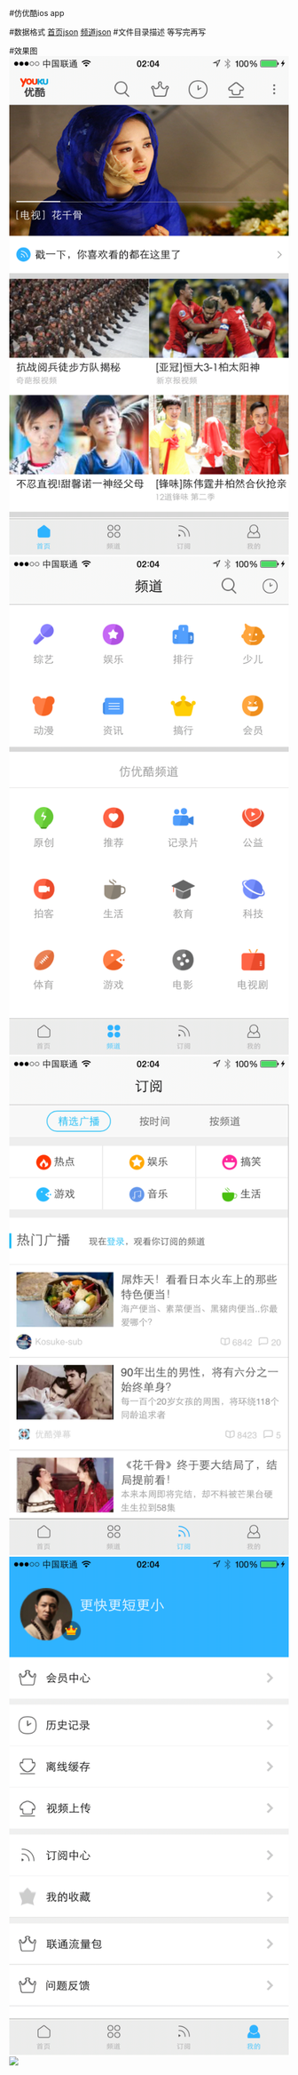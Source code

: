 #仿优酷ios app

#数据格式
[首页json](https://github.com/lxy254069025/Imitate-youku/blob/master/Resources/r/data/HomeData.json)
[频道json](https://github.com/lxy254069025/Imitate-youku/blob/master/Resources/r/icon/IconJson.json)
#文件目录描述
等写完再写


#效果图
![](https://github.com/lxy254069025/Imitate-youku/blob/master/iosimage/IMG_0106.PNG?raw=true)
![](https://github.com/lxy254069025/Imitate-youku/blob/master/iosimage/IMG_0107.PNG?raw=true)
![](https://github.com/lxy254069025/Imitate-youku/blob/master/iosimage/IMG_0108.PNG?raw=true)
![](https://github.com/lxy254069025/Imitate-youku/blob/master/iosimage/IMG_0109.PNG?raw=true)
![](https://github.com/lxy254069025/Imitate-youku/blob/master/iosgif.gif?raw=true)
